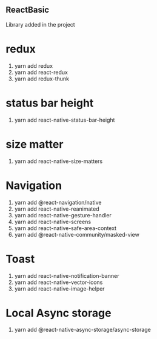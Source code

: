 ## ReactBasic

Library added in the project

# redux
1. yarn add redux
2. yarn add react-redux
3. yarn add redux-thunk

# status bar height
1. yarn add react-native-status-bar-height

# size matter 
1. yarn add react-native-size-matters

# Navigation
1. yarn add @react-navigation/native
2. yarn add react-native-reanimated 
3. yarn add react-native-gesture-handler 
4. yarn add react-native-screens 
5. yarn add react-native-safe-area-context 
6. yarn add @react-native-community/masked-view

# Toast 
1. yarn add react-native-notification-banner
2. yarn add react-native-vector-icons
3. yarn add react-native-image-helper

# Local Async storage
1. yarn add @react-native-async-storage/async-storage
